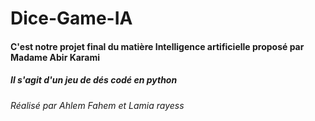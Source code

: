 # Dice-Game-IA

#### C'est notre projet final du matière Intelligence artificielle proposé par Madame Abir Karami

##### Il s'agit d'un jeu de dés codé en python

###### Réalisé par Ahlem Fahem et Lamia rayess